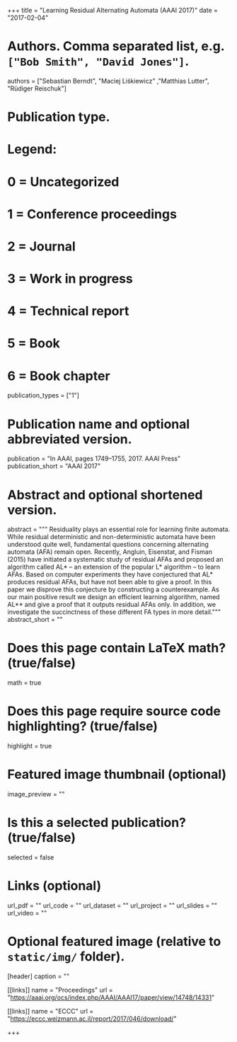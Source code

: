 +++
title = "Learning Residual Alternating Automata (AAAI 2017)"
date = "2017-02-04"
# Authors. Comma separated list, e.g. `["Bob Smith", "David Jones"]`.
authors = ["Sebastian Berndt", "Maciej Liśkiewicz" ,"Matthias Lutter", "Rüdiger Reischuk"]

# Publication type.
# Legend:
# 0 = Uncategorized
# 1 = Conference proceedings
# 2 = Journal
# 3 = Work in progress
# 4 = Technical report
# 5 = Book
# 6 = Book chapter
publication_types = ["1"]

# Publication name and optional abbreviated version.
publication = "In AAAI, pages 1749–1755, 2017. AAAI Press"
publication_short = "AAAI 2017"

# Abstract and optional shortened version.
abstract = """ Residuality plays an essential role for learning finite automata.
While residual deterministic and non-deterministic automata have been understood
quite well, fundamental questions concerning alternating automata (AFA) remain
open. Recently, Angluin, Eisenstat, and Fisman (2015) have initiated a
systematic study of residual AFAs and proposed an algorithm called AL* – an
extension of the popular L* algorithm – to learn AFAs. Based on computer
experiments they have conjectured that AL* produces residual AFAs, but have not
been able to give a proof. In this paper we disprove this conjecture by
constructing a counterexample. As our main positive result we design an
efficient learning algorithm, named AL** and give a proof that it outputs
residual AFAs only. In addition, we investigate the succinctness of these
different FA types in more detail."""
abstract_short = ""

# Does this page contain LaTeX math? (true/false)
math = true

# Does this page require source code highlighting? (true/false)
highlight = true

# Featured image thumbnail (optional)
image_preview = ""

# Is this a selected publication? (true/false)
selected = false

# Links (optional)
url_pdf = ""
url_code = ""
url_dataset = ""
url_project = ""
url_slides = ""
url_video = ""

# Optional featured image (relative to `static/img/` folder).
[header]
caption = ""

[[links]]
    name = "Proceedings"
    url = "https://aaai.org/ocs/index.php/AAAI/AAAI17/paper/view/14748/14331"


[[links]]
    name = "ECCC"
    url = "https://eccc.weizmann.ac.il/report/2017/046/download/"


+++
